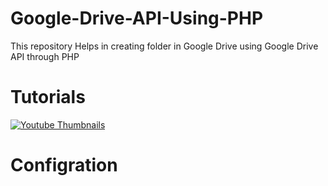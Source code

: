 # Google-Drive-API-Using-PHP
This repository Helps in creating folder in Google Drive using Google Drive API through PHP

# Tutorials
[![Youtube Thumbnails](http://img.youtube.com/vi/BtYoKQy2aGE/0.jpg)](http://www.youtube.com/watch?v=BtYoKQy2aGE)
# Configration 

